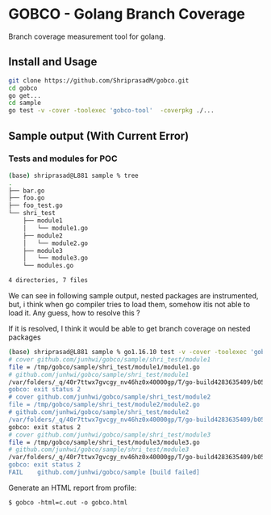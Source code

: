 # GOBCO - Golang Branch Coverage

Branch coverage measurement tool for golang.


## Install and Usage
```sh
git clone https://github.com/ShriprasadM/gobco.git
cd gobco
go get...
cd sample
go test -v -cover -toolexec 'gobco-tool'  -coverpkg ./...
```



## Sample output (With Current Error)

### Tests and modules for POC

```sh
(base) shriprasad@L881 sample % tree
.
├── bar.go
├── foo.go
├── foo_test.go
└── shri_test
    ├── module1
    │   └── module1.go
    ├── module2
    │   └── module2.go
    ├── module3
    │   └── module3.go
    └── modules.go

4 directories, 7 files
```
We can see in following sample output, nested packages are instrumented, but, i think when go compiler tries to load them, somehow itis not able to load it.
Any guess, how to resolve this ?

If it is resolved, I think it would be able to get branch coverage on nested packages

```sh
(base) shriprasad@L881 sample % go1.16.10 test -v -cover -toolexec 'gobco-tool'  -coverpkg ./... 
# cover github.com/junhwi/gobco/sample/shri_test/module1
file = /tmp/gobco/sample/shri_test/module1/module1.go
# github.com/junhwi/gobco/sample/shri_test/module1
/var/folders/_q/40r7ttwx7gvcgy_nv46hz0x40000gp/T/go-build4283635409/b055/module1.cover.go:3:8: can't find import: "github.com/junhwi/gobco"
gobco: exit status 2
# cover github.com/junhwi/gobco/sample/shri_test/module2
file = /tmp/gobco/sample/shri_test/module2/module2.go
# github.com/junhwi/gobco/sample/shri_test/module2
/var/folders/_q/40r7ttwx7gvcgy_nv46hz0x40000gp/T/go-build4283635409/b056/module2.cover.go:3:8: can't find import: "github.com/junhwi/gobco"
gobco: exit status 2
# cover github.com/junhwi/gobco/sample/shri_test/module3
file = /tmp/gobco/sample/shri_test/module3/module3.go
# github.com/junhwi/gobco/sample/shri_test/module3
/var/folders/_q/40r7ttwx7gvcgy_nv46hz0x40000gp/T/go-build4283635409/b057/module3.cover.go:3:8: can't find import: "github.com/junhwi/gobco"
gobco: exit status 2
FAIL	github.com/junhwi/gobco/sample [build failed]
```

Generate an HTML report from profile:
```
$ gobco -html=c.out -o gobco.html
```
